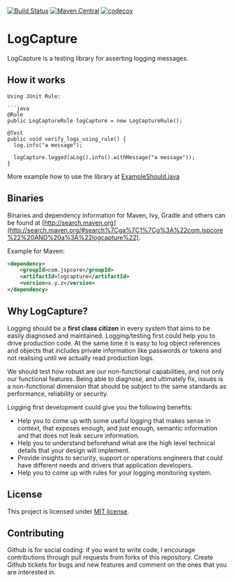 [![Build Status](https://travis-ci.org/mustaine/logcapture.svg?branch=master)](https://travis-ci.org/mustaine/logcapture)
[![Maven Central](https://maven-badges.herokuapp.com/maven-central/com.jspcore/logcapture/badge.svg)](https://maven-badges.herokuapp.com/maven-central/com.jspcore/logcapture)
[![codecov](https://codecov.io/gh/mustaine/logcapture/branch/master/graph/badge.svg)](https://codecov.io/gh/mustaine/logcapture)

# LogCapture

LogCapture is a testing library for asserting logging messages.
 
## How it works

```
Using JUnit Rule:

```java
@Rule
public LogCaptureRule logCapture = new LogCaptureRule();

@Test
public void verify_logs_using_rule() {
  log.info("a message");

  logCapture.logged(aLog().info().withMessage("a message"));
}
```

More example how to use the library at [ExampleShould.java](https://github.com/mustaine/logcapture/blob/master/src/test/java/com/logcapture/example/ExampleShould.java) 

## Binaries

Binaries and dependency information for Maven, Ivy, Gradle and others can be found at [http://search.maven.org](http://search.maven.org/#search%7Cga%7C1%7Cg%3A%22com.jspcore%22%20AND%20a%3A%22logcapture%22).

Example for Maven:

```xml
<dependency>
    <groupId>com.jspcore</groupId>
    <artifactId>logcapture</artifactId>
    <version>x.y.z</version>
</dependency>
```

## Why LogCapture?

Logging should be a **first class citizen** in every system that aims to be easily diagnosed and maintained. Logging/testing first could help 
you to drive production code. At the same time it is easy to log object references and objects that includes private information like passwords or tokens 
and not realising until we actually read production logs.

We should test how robust are our non-functional capabilities, and not only our functional features. Being able to diagnose, 
and ultimately fix, issues is a non-functional dimension that should be subject to the same standards as performance, reliability or security.

Logging first development could give you the following benefits:

* Help you to come up with some useful logging that makes sense in context, that exposes enough, and just enough, semantic 
information and that does not leak secure information.
* Help you to understand beforehand what are the high level technical details that your design will implement.
* Provide insights to security, support or operations engineers that could have different needs and drivers that application developers.
* Help you to come up with rules for your logging monitoring system.

## License

This project is licensed under [MIT license](http://opensource.org/licenses/MIT).

## Contributing

Github is for social coding: if you want to write code, I encourage contributions through pull requests from forks of this repository. 
Create Github tickets for bugs and new features and comment on the ones that you are interested in.
